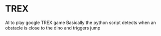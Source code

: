 # TREX
AI to play google TREX game
Basically the python script detects when an obstacle is close to the dino and triggers jump
